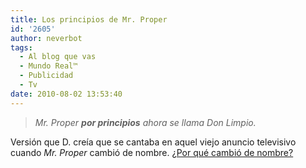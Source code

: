 ```yaml
---
title: Los principios de Mr. Proper
id: '2605'
author: neverbot
tags:
  - Al blog que vas
  - Mundo Real™
  - Publicidad
  - Tv
date: 2010-08-02 13:53:40
---
```


> _Mr. Proper **por principios** ahora se llama Don Limpio._

Versión que D. creía que se cantaba en aquel viejo anuncio televisivo cuando _Mr. Proper_ cambió de nombre. [¿Por qué cambió de nombre?](http://lembd.blogspot.com/2009/04/por-que-mr-proper-paso-llamarse-don.html)